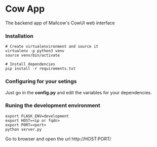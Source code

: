 # Cow App

The backend app of Mailcow's CowUI web interface

### Installation

```
# Create virtualenvironment and source it
virtualenv -p python3 venv
source venv/bin/activate

# Install dependencies
pip install -r requirements.txt
```

### Configuring for your setings

Just go in the **config.py** and edit the variables for your dependencies. 

### Runing the development environment
```
export FLASK_ENV=development
export HOST=<ip or fqdn>
export PORT=<port>
python server.py
```

Go to browser and open the url http://HOST:PORT/
